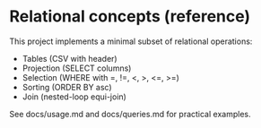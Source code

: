 # Relational concepts (reference)

This project implements a minimal subset of relational operations:
- Tables (CSV with header)
- Projection (SELECT columns)
- Selection (WHERE with =, !=, <, >, <=, >=)
- Sorting (ORDER BY asc)
- Join (nested-loop equi-join)

See docs/usage.md and docs/queries.md for practical examples.
